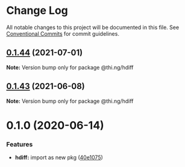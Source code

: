 # Change Log

All notable changes to this project will be documented in this file.
See [Conventional Commits](https://conventionalcommits.org) for commit guidelines.

## [0.1.44](https://github.com/thi-ng/umbrella/compare/@thi.ng/hdiff@0.1.43...@thi.ng/hdiff@0.1.44) (2021-07-01)

**Note:** Version bump only for package @thi.ng/hdiff





## [0.1.43](https://github.com/thi-ng/umbrella/compare/@thi.ng/hdiff@0.1.42...@thi.ng/hdiff@0.1.43) (2021-06-08)

**Note:** Version bump only for package @thi.ng/hdiff





# 0.1.0 (2020-06-14)


### Features

* **hdiff:** import as new pkg ([40e1075](https://github.com/thi-ng/umbrella/commit/40e10755ca520d5d850da98d07b40f9339310318))
